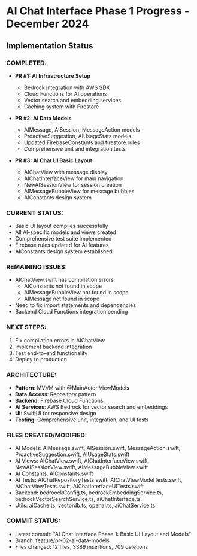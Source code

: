 # AI Chat Interface Phase 1 Progress - December 2024

## Implementation Status

### COMPLETED:
- **PR #1: AI Infrastructure Setup**
  - Bedrock integration with AWS SDK
  - Cloud Functions for AI operations
  - Vector search and embedding services
  - Caching system with Firestore

- **PR #2: AI Data Models**
  - AIMessage, AISession, MessageAction models
  - ProactiveSuggestion, AIUsageStats models
  - Updated FirebaseConstants and firestore.rules
  - Comprehensive unit and integration tests

- **PR #3: AI Chat UI Basic Layout**
  - AIChatView with message display
  - AIChatInterfaceView for main navigation
  - NewAISessionView for session creation
  - AIMessageBubbleView for message bubbles
  - AIConstants design system

### CURRENT STATUS:
- Basic UI layout compiles successfully
- All AI-specific models and views created
- Comprehensive test suite implemented
- Firebase rules updated for AI features
- AIConstants design system established

### REMAINING ISSUES:
- AIChatView.swift has compilation errors:
  - AIConstants not found in scope
  - AIMessageBubbleView not found in scope
  - AIMessage not found in scope
- Need to fix import statements and dependencies
- Backend Cloud Functions integration pending

### NEXT STEPS:
1. Fix compilation errors in AIChatView
2. Implement backend integration
3. Test end-to-end functionality
4. Deploy to production

### ARCHITECTURE:
- **Pattern**: MVVM with @MainActor ViewModels
- **Data Access**: Repository pattern
- **Backend**: Firebase Cloud Functions
- **AI Services**: AWS Bedrock for vector search and embeddings
- **UI**: SwiftUI for responsive design
- **Testing**: Comprehensive unit, integration, and UI tests

### FILES CREATED/MODIFIED:
- AI Models: AIMessage.swift, AISession.swift, MessageAction.swift, ProactiveSuggestion.swift, AIUsageStats.swift
- AI Views: AIChatView.swift, AIChatInterfaceView.swift, NewAISessionView.swift, AIMessageBubbleView.swift
- AI Constants: AIConstants.swift
- AI Tests: AIChatRepositoryTests.swift, AIChatViewModelTests.swift, AIChatViewTests.swift, AIChatInterfaceUITests.swift
- Backend: bedroockConfig.ts, bedrockEmbeddingService.ts, bedrockVectorSearchService.ts, aiChatInterface.ts
- Utils: aiCache.ts, vectordb.ts, openai.ts, aiChatService.ts

### COMMIT STATUS:
- Latest commit: "AI Chat Interface Phase 1: Basic UI Layout and Models"
- Branch: feature/pr-02-ai-data-models
- Files changed: 12 files, 3389 insertions, 709 deletions
